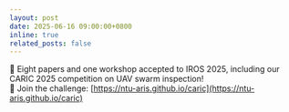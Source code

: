 ```yaml
---
layout: post
date: 2025-06-16 09:00:00+0800
inline: true
related_posts: false
---
```


🎉 Eight papers and one workshop accepted to IROS 2025, including our CARIC 2025 competition on UAV swarm inspection!  
🔗 Join the challenge: [https://ntu-aris.github.io/caric](https://ntu-aris.github.io/caric)
